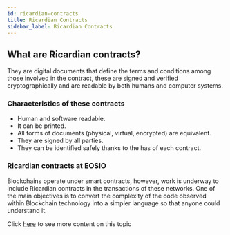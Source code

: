 ```yaml
---
id: ricardian-contracts
title: Ricardian Contracts
sidebar_label: Ricardian Contracts
---
```


## **What are Ricardian contracts?**
They are digital documents that define the terms and conditions among those involved in the contract, these are signed and verified cryptographically and are readable by both humans and computer systems.

### **Characteristics of these contracts**

- Human and software readable.
- It can be printed.
- All forms of documents (physical, virtual, encrypted) are equivalent.
- They are signed by all parties.
- They can be identified safely thanks to the has of each contract.

### **Ricardian contracts at EOSIO**

Blockchains operate under smart contracts, however, work is underway to include Ricardian contracts in the transactions of these networks. One of the main objectives is to convert the complexity of the code observed within Blockchain technology into a simpler language so that anyone could understand it.


Click [here](https://es.cointelegraph.com/eos-101/how-eos-smart-contracts-work) to see more content on this topic